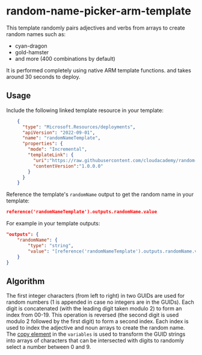 # random-name-picker-arm-template

This template randomly pairs adjectives and verbs from arrays to create random names such as:

- cyan-dragon
- gold-hamster
- and more (400 combinations by default)

It is performed completely using native ARM template functions. and takes around 30 seconds to deploy.

## Usage

Include the following linked template resource in your template:

```json
    {
      "type": "Microsoft.Resources/deployments",
      "apiVersion": "2022-09-01",
      "name": "randomNameTemplate",
      "properties": {
        "mode": "Incremental",
        "templateLink": {
          "uri":"https://raw.githubusercontent.com/cloudacademy/random-name-picker-arm-template/main/azure-deploy.json",
          "contentVersion":"1.0.0.0"
        }
      }
    }
```

Reference the template's `randomName` output to get the random name in your template:

```json
reference('randomNameTemplate').outputs.randomName.value
```

For example in your template outputs:

```json
"outputs": {
    "randomName": {
        "type": "string",
        "value": "[reference('randomNameTemplate').outputs.randomName.value]"
    }
}
```

## Algorithm

The first integer characters (from left to right) in two GUIDs are used for random numbers (1 is appended in case no integers are in the GUIDs). Each digit is concatenated (with the leading digit taken modulo 2) to form an index from 00-19. This operation is reversed (the second digit is used modulo 2 followed by the first digit) to form a second index. Each index is used to index the adjective and noun arrays to create the random name. The [copy element](https://learn.microsoft.com/en-us/azure/azure-resource-manager/templates/copy-variables) in the `variables` is used to transform the GUID strings into arrays of characters that can be intersected with digits to randomly select a number between 0 and 9.
